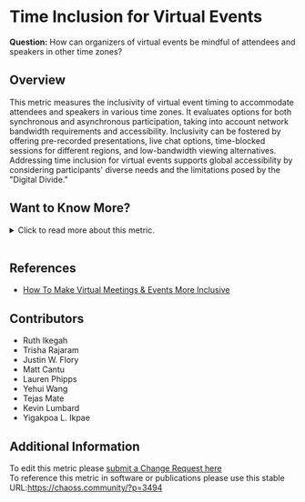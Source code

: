 # Time Inclusion for Virtual Events

**Question:** How can organizers of virtual events be mindful of attendees and speakers in other time zones?

## Overview

This metric measures the inclusivity of virtual event timing to accommodate attendees and speakers in various time zones. It evaluates options for both synchronous and asynchronous participation, taking into account network bandwidth requirements and accessibility. Inclusivity can be fostered by offering pre-recorded presentations, live chat options, time-blocked sessions for different regions, and low-bandwidth viewing alternatives. Addressing time inclusion for virtual events supports global accessibility by considering participants' diverse needs and the limitations posed by the "Digital Divide."

## Want to Know More?

<span markdown="1"><details>

<summary>Click to read more about this metric.</summary>

### Data Collection Strategies

*   **Attendee Survey (Likert or Emoji Scale):**
    *   "The event keeps time zone differences in mind."
    *   "The event caters to my needs related to differences in time."
    *   "The event provides adequate recordings of the talks I care about."
    *   "I was provided with adequate low-bandwidth options for viewing presentations at the event."
*   **Speaker Survey (Likert or Emoji Scale):**
    *   "The time block selected for my presentation at the event is fair to me."
    *   "My presentation was recorded and easily accessible for later viewing by virtual attendees."
    *   "I was provided with adequate low-bandwidth options for presenting at the event."

### Filters

*   Time zone
*   Network bandwidth requirements
*   Synchronous vs. asynchronous participation options
*   Availability of low-bandwidth alternatives

</details></span><br>

## References

*   [How To Make Virtual Meetings & Events More Inclusive](https://coonoor.medium.com/how-to-make-virtual-meetings-events-more-inclusive-de742ec0e672)

## Contributors

- Ruth Ikegah
- Trisha Rajaram
- Justin W. Flory
- Matt Cantu
- Lauren Phipps
- Yehui Wang
- Tejas Mate
- Kevin Lumbard
- Yigakpoa L. Ikpae 

## Additional Information

To edit this metric please [submit a Change Request here](https://github.com/chaoss/wg-dei/blob/main/focus-areas/event-diversity/time-inclusion-for-virtual-events.md)<br>
To reference this metric in software or publications please use this stable URL:<https://chaoss.community/?p=3494>

<!-- # For groupings in the knowledge base
Context tags: Virtual Events, Global Accessibility, Diversity & Inclusion
Keyword tags: Time Zones, Accessibility, Digital Divide, Low Bandwidth, Synchronous Participation, Asynchronous Participation
-->
